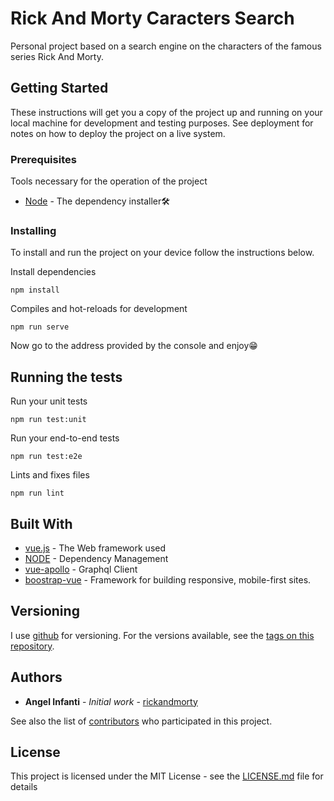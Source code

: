 # Rick And Morty Caracters Search

Personal project based on a search engine on the characters of the famous series Rick And Morty.

## Getting Started

These instructions will get you a copy of the project up and running on your local machine for development and testing purposes. See deployment for notes on how to deploy the project on a live system.

### Prerequisites

Tools necessary for the operation of the project

- [Node](https://nodejs.org/) - The dependency installer🛠️

### Installing

To install and run the project on your device follow the instructions below.

Install dependencies

```
npm install
```

Compiles and hot-reloads for development

```
npm run serve
```

Now go to the address provided by the console and enjoy😁

## Running the tests

Run your unit tests

```
npm run test:unit
```

Run your end-to-end tests

```
npm run test:e2e
```

Lints and fixes files

```
npm run lint
```

## Built With

- [vue.js](https://vuejs.org/) - The Web framework used
- [NODE](https://nodejs.org/en/) - Dependency Management
- [vue-apollo](https://vue-apollo.netlify.com/) - Graphql Client
- [boostrap-vue](https://bootstrap-vue.js.org/) - Framework for building responsive, mobile-first sites.

<!-- ## Contributing

Please read [CONTRIBUTING.md](https://gist.github.com/PurpleBooth/b24679402957c63ec426) for details on our code of conduct, and the process for submitting pull requests to us. -->

## Versioning

I use [github](https://github.com/) for versioning. For the versions available, see the [tags on this repository](https://github.com/AngelInfanti/rickandmorty).

## Authors

- **Angel Infanti** - _Initial work_ - [rickandmorty](https://github.com/AngelInfanti/rickandmorty)

See also the list of [contributors](https://github.com/AngelInfanti/rickandmorty/graphs/contributors) who participated in this project.

## License

This project is licensed under the MIT License - see the [LICENSE.md](LICENSE.md) file for details
